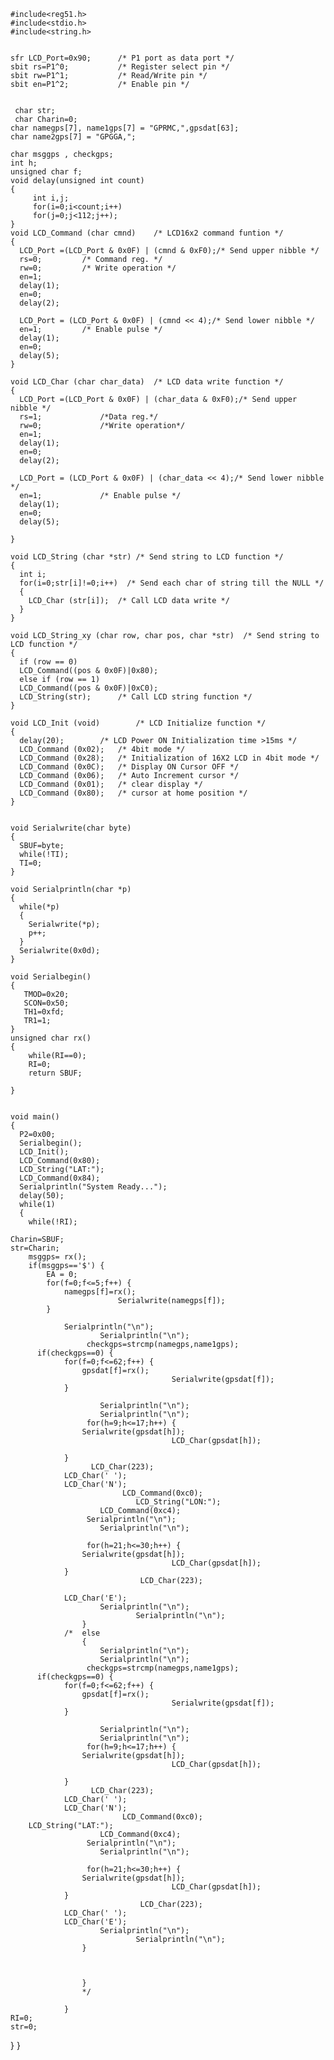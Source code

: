     #include<reg51.h>
    #include<stdio.h>
    #include<string.h>


    sfr LCD_Port=0x90;		/* P1 port as data port */
    sbit rs=P1^0;			/* Register select pin */
    sbit rw=P1^1;			/* Read/Write pin */
    sbit en=P1^2;			/* Enable pin */


     char str;
     char Charin=0;
    char namegps[7], name1gps[7] = "GPRMC,",gpsdat[63];
    char name2gps[7] = "GPGGA,";

    char msggps , checkgps;
    int h;
    unsigned char f;
    void delay(unsigned int count)    		
    {
         int i,j;
         for(i=0;i<count;i++)
         for(j=0;j<112;j++);
    }
    void LCD_Command (char cmnd)	/* LCD16x2 command funtion */
    {
      LCD_Port =(LCD_Port & 0x0F) | (cmnd & 0xF0);/* Send upper nibble */
      rs=0;			/* Command reg. */
      rw=0;			/* Write operation */
      en=1; 
      delay(1);
      en=0;
      delay(2);

      LCD_Port = (LCD_Port & 0x0F) | (cmnd << 4);/* Send lower nibble */
      en=1;			/* Enable pulse */
      delay(1);
      en=0;
      delay(5);
    }

    void LCD_Char (char char_data)  /* LCD data write function */
    {
      LCD_Port =(LCD_Port & 0x0F) | (char_data & 0xF0);/* Send upper nibble */
      rs=1;  			/*Data reg.*/
      rw=0;  			/*Write operation*/
      en=1;  
      delay(1);
      en=0;
      delay(2);

      LCD_Port = (LCD_Port & 0x0F) | (char_data << 4);/* Send lower nibble */
      en=1;  			/* Enable pulse */
      delay(1);
      en=0;
      delay(5);

    }

    void LCD_String (char *str)	/* Send string to LCD function */
    {
      int i;
      for(i=0;str[i]!=0;i++)  /* Send each char of string till the NULL */
      {
        LCD_Char (str[i]);  /* Call LCD data write */
      }
    }

    void LCD_String_xy (char row, char pos, char *str)  /* Send string to LCD function */
    {
      if (row == 0)
      LCD_Command((pos & 0x0F)|0x80);
      else if (row == 1)
      LCD_Command((pos & 0x0F)|0xC0);
      LCD_String(str);  	/* Call LCD string function */
    }

    void LCD_Init (void)		/* LCD Initialize function */
    {
      delay(20);		/* LCD Power ON Initialization time >15ms */
      LCD_Command (0x02);	/* 4bit mode */
      LCD_Command (0x28);	/* Initialization of 16X2 LCD in 4bit mode */
      LCD_Command (0x0C);	/* Display ON Cursor OFF */
      LCD_Command (0x06);	/* Auto Increment cursor */
      LCD_Command (0x01);	/* clear display */
      LCD_Command (0x80);	/* cursor at home position */
    }


    void Serialwrite(char byte)
    {
      SBUF=byte;
      while(!TI);
      TI=0;
    }

    void Serialprintln(char *p)
    {
      while(*p)
      {
        Serialwrite(*p);
        p++;
      }
      Serialwrite(0x0d);
    }

    void Serialbegin()
    {
       TMOD=0x20;
       SCON=0x50;
       TH1=0xfd;
       TR1=1;
    }
    unsigned char rx()
    {
        while(RI==0);
        RI=0;
        return SBUF;

    }


    void main()
    {
      P2=0x00;
      Serialbegin();
      LCD_Init();
      LCD_Command(0x80);
      LCD_String("LAT:");
      LCD_Command(0x84);
      Serialprintln("System Ready...");
      delay(50);
      while(1)
      {
        while(!RI);
		 
    Charin=SBUF;
    str=Charin;
		msggps= rx();
        if(msggps=='$') {
            EA = 0;
            for(f=0;f<=5;f++) {
                namegps[f]=rx();
							Serialwrite(namegps[f]);
            }
						
				Serialprintln("\n");
						Serialprintln("\n");
					 checkgps=strcmp(namegps,name1gps);
          if(checkgps==0) {
                for(f=0;f<=62;f++) {
                    gpsdat[f]=rx();   
										Serialwrite(gpsdat[f]);
                }
								
						Serialprintln("\n");
						Serialprintln("\n");		
					 for(h=9;h<=17;h++) {
                    Serialwrite(gpsdat[h]);
										LCD_Char(gpsdat[h]);
										
                }
					  LCD_Char(223);
                LCD_Char(' ');
                LCD_Char('N');
							 LCD_Command(0xc0);
								LCD_String("LON:");	
						LCD_Command(0xc4);
					 Serialprintln("\n");
						Serialprintln("\n");
						
					 for(h=21;h<=30;h++) {
                    Serialwrite(gpsdat[h]);
										LCD_Char(gpsdat[h]);
                }
								 LCD_Char(223);
             
                LCD_Char('E');
						Serialprintln("\n");
								Serialprintln("\n");
					}
				/*	else
					{
						Serialprintln("\n");
						Serialprintln("\n");
					 checkgps=strcmp(namegps,name1gps);
          if(checkgps==0) {
                for(f=0;f<=62;f++) {
                    gpsdat[f]=rx();   
										Serialwrite(gpsdat[f]);
                }
								
						Serialprintln("\n");
						Serialprintln("\n");		
					 for(h=9;h<=17;h++) {
                    Serialwrite(gpsdat[h]);
										LCD_Char(gpsdat[h]);
										
                }
					  LCD_Char(223);
                LCD_Char(' ');
                LCD_Char('N');
							 LCD_Command(0xc0);
		LCD_String("LAT:");	
						LCD_Command(0xc4);
					 Serialprintln("\n");
						Serialprintln("\n");
						
					 for(h=21;h<=30;h++) {
                    Serialwrite(gpsdat[h]);
										LCD_Char(gpsdat[h]);
                }
								 LCD_Char(223);
                LCD_Char(' ');
                LCD_Char('E');
						Serialprintln("\n");
								Serialprintln("\n");
					}
						
						
						
					}
					*/
					
				}
    RI=0;
    str=0;
  }
}
